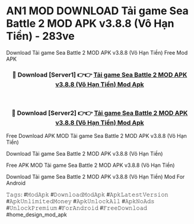 # AN1 MOD DOWNLOAD Tải game Sea Battle 2 MOD APK v3.8.8 (Vô Hạn Tiền) - 283ve
Download Tải game Sea Battle 2 MOD APK v3.8.8 (Vô Hạn Tiền) Free Mod APK

<div align="center">
<h3>🔴 Download [Server1] 👉👉 <a href="https://apk-comot.site?title=Tải_game_Sea_Battle_2_MOD_APK_v3.8.8_(Vô_Hạn_Tiền)">Tải game Sea Battle 2 MOD APK v3.8.8 (Vô Hạn Tiền) Mod Apk</a></h3><br>

<h3>🔴 Download [Server2] 👉👉 <a href="https://apk-comot.site?title=Tải_game_Sea_Battle_2_MOD_APK_v3.8.8_(Vô_Hạn_Tiền)">Tải game Sea Battle 2 MOD APK v3.8.8 (Vô Hạn Tiền) Mod Apk</a></h3>
</div>


Free Download APK MOD Tải game Sea Battle 2 MOD APK v3.8.8 (Vô Hạn Tiền)

Download Tải game Sea Battle 2 MOD APK v3.8.8 (Vô Hạn Tiền) 

Free APK MOD Tải game Sea Battle 2 MOD APK v3.8.8 (Vô Hạn Tiền) 

Download Tải game Sea Battle 2 MOD APK v3.8.8 (Vô Hạn Tiền) Mod For Android

𝚃𝚊𝚐𝚜: #𝙼𝚘𝚍𝙰𝚙𝚔 #𝙳𝚘𝚠𝚗𝚕𝚘𝚊𝚍𝙼𝚘𝚍𝙰𝚙𝚔 #𝙰𝚙𝚔𝙻𝚊𝚝𝚎𝚜𝚝𝚅𝚎𝚛𝚜𝚒𝚘𝚗 #𝙰𝚙𝚔𝚄𝚗𝚕𝚒𝚖𝚒𝚝𝚎𝚍𝙼𝚘𝚗𝚎𝚢 #𝙰𝚙𝚔𝚄𝚗𝚕𝚘𝚌𝚔𝙰𝚕𝚕 #𝙰𝚙𝚔𝙽𝚘𝙰𝚍𝚜 #𝚄𝚗𝚕𝚘𝚌𝚔𝙿𝚛𝚎𝚖𝚒𝚞𝚖 #𝙵𝚘𝚛𝙰𝚗𝚍𝚛𝚘𝚒𝚍 #𝙵𝚛𝚎𝚎𝙳𝚘𝚠𝚗𝚕𝚘𝚊𝚍 #home_design_mod_apk